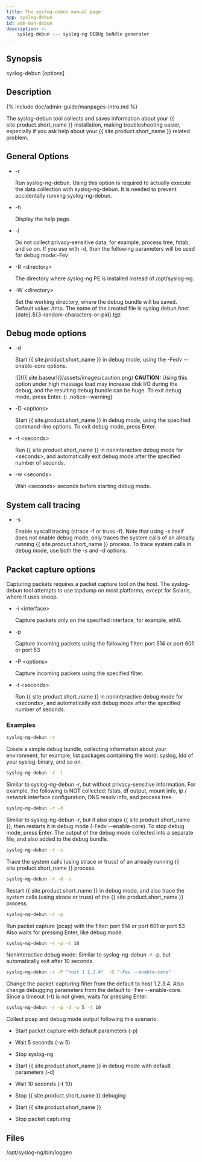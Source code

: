 ```yaml
---
title: The syslog-debun manual page
app: syslog-debun
id: adm-man-debun
description: >-
    syslog-debun --- syslog-ng DEBUg buNdle generator
---
```


## Synopsis

syslog-debun \[options\]

## Description

{% include doc/admin-guide/manpages-intro.md %}

The syslog-debun tool collects and saves information about your
{{ site.product.short_name }} installation, making troubleshooting easier, especially if
you ask help about your {{ site.product.short_name }} related problem.

## General Options

- -r

    Run syslog-ng-debun. Using this option is required to actually
    execute the data collection with syslog-ng-debun. It is needed to
    prevent accidentally running syslog-ng-debun.

- -h

    Display the help page.

- -l

    Do not collect privacy-sensitive data, for example, process tree,
    fstab, and so on. If you use with -d, then the following parameters
    will be used for debug mode:-Fev

- -R \<directory\>

    The directory where syslog-ng PE is installed instead of
    /opt/syslog-ng.

- -W \<directory\>

    Set the working directory, where the debug bundle will be saved.
    Default value: /tmp. The name of the created file is
    syslog.debun.${host}.${date}.${3-random-characters-or-pid}.tgz

## Debug mode options

- -d

    Start {{ site.product.short_name }} in debug mode, using the -Fedv \--enable-core
    options.

    ![]({{ site.baseurl}}/assets/images/caution.png) **CAUTION:**
    Using this option under high message load may increase disk I/O
    during the debug, and the resulting debug bundle can be huge. To exit debug
    mode, press Enter.
    {: .notice--warning}

- -D \<options\>

    Start {{ site.product.short_name }} in debug mode, using the specified command-line
    options. To exit debug mode, press Enter.

- -t \<seconds\>

    Run {{ site.product.short_name }} in noninteractive debug mode for \<seconds\>, and
    automatically exit debug mode after the specified number of seconds.

- -w \<seconds\>

    Wait \<seconds\> seconds before starting debug mode.

## System call tracing

- -s

    Enable syscall tracing (strace -f or truss -f). Note that using -s
    itself does not enable debug mode, only traces the system calls of
    an already running {{ site.product.short_name }} process. To trace system calls in
    debug mode, use both the -s and -d options.

## Packet capture options

Capturing packets requires a packet capture tool on the host. The
syslog-debun tool attempts to use tcpdump on most platforms, except for
Solaris, where it uses snoop.

- -i \<interface\>

    Capture packets only on the specified interface, for example, eth0.

- -p

    Capture incoming packets using the following filter: port 514 or
    port 601 or port 53

- -P \<options\>

    Capture incoming packets using the specified filter.

- -t \<seconds\>

    Run {{ site.product.short_name }} in noninteractive debug mode for \<seconds\>, and
    automatically exit debug mode after the specified number of seconds.

### Examples

```bash
syslog-ng-debun -r
```

Create a simple debug bundle, collecting information about your
environment, for example, list packages containing the word: syslog, ldd
of your syslog-binary, and so on.

```bash
syslog-ng-debun -r -l
```

Similar to syslog-ng-debun -r, but without privacy-sensitive
information. For example, the following is NOT collected: fstab, df
output, mount info, ip / network interface configuration, DNS resolv
info, and process tree.

```bash
syslog-ng-debun -r -d
```

Similar to syslog-ng-debun -r, but it also stops {{ site.product.short_name }}, then
restarts it in debug mode (-Fedv \--enable-core). To stop debug mode,
press Enter. The output of the debug mode collected into a separate
file, and also added to the debug bundle.

```bash
syslog-ng-debun -r -s
```

Trace the system calls (using strace or truss) of an already running
{{ site.product.short_name }} process.

```bash
syslog-ng-debun -r -d -s
```

Restart {{ site.product.short_name }} in debug mode, and also trace the system calls
(using strace or truss) of the {{ site.product.short_name }} process.

```bash
syslog-ng-debun -r -p
```

Run packet capture (pcap) with the filter: port 514 or port 601 or port
53 Also waits for pressing Enter, like debug mode.

```bash
syslog-ng-debun -r -p -t 10
```

Noninteractive debug mode: Similar to syslog-ng-debun -r -p, but
automatically exit after 10 seconds.

```bash
syslog-ng-debun -r -P "host 1.2.3.4"  -D "-Fev --enable-core"
```

Change the packet-capturing filter from the default to host 1.2.3.4.
Also change debugging parameters from the default to -Fev
\--enable-core. Since a timeout (-t) is not given, waits for pressing
Enter.

```bash
syslog-ng-debun -r -p -d -w 5 -t 10
```

Collect pcap and debug mode output following this scenario:

- Start packet capture with default parameters (-p)

- Wait 5 seconds (-w 5)

- Stop syslog-ng

- Start {{ site.product.short_name }} in debug mode with default parameters (-d)

- Wait 10 seconds (-t 10)

- Stop {{ site.product.short_name }} debuging

- Start {{ site.product.short_name }}

- Stop packet capturing

## Files

/opt/syslog-ng/bin/loggen
